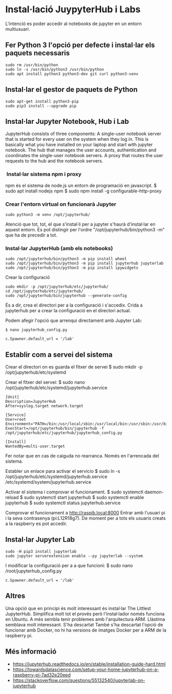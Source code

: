 # Instal·lació JuypyterHub i Labs

L'intenció es poder accedir al notebooks de jupyter en un entorn multiusuari.

## Fer Python 3 l'opció per defecte i instal·lar els paquets necessaris

    sudo rm /usr/bin/python
    sudo ln -s /usr/bin/python3 /usr/bin/python
    sudo apt install python3 python3-dev git curl python3-venv

## Instal·lar el gestor de paquets de Python

    sudo apt-get install python3-pip
    sudo pip3 install --upgrade pip

## Instal·lar Jupyter Notebook, Hub i Lab

JupyterHub consists of three components:
A single-user notebook server that is started for every user on the system when they log in. This is basically what you have installed on your laptop and start with jupyter notebook.
The hub that manages the user accounts, authentication and coordinates the single-user notebook servers.
A proxy that routes the user requests to the hub and the notebook servers.

###  Instal·lar sistema npm i proxy

npm és el sistema de node.js un entorn de programació en javascript.
    $ sudo apt install nodejs npm
    $ sudo npm install -g configurable-http-proxy

### Crear l'entorn virtual on funcionarà Jupyter

    sudo python3 -m venv /opt/jupyterhub/
Atenció que tot, tot, el que s'instal·li per a jupyter s'haurà d'instal·lar en aquest entorn.  Es pot distingir per l'ordre "/opt/jupyterhub/bin/python3 -m" que ha de precedir a tot.

### Instal·lar JupyterHub (amb els notebooks)

    sudo /opt/jupyterhub/bin/python3 -m pip install wheel
    sudo /opt/jupyterhub/bin/python3 -m pip install jupyterhub jupyterlab
    sudo /opt/jupyterhub/bin/python3 -m pip install ipywidgets

Crear la configuració

    sudo mkdir -p /opt/jupyterhub/etc/jupyterhub/
    cd /opt/jupyterhub/etc/jupyterhub/
    sudo /opt/jupyterhub/bin/jupyterhub --generate-config
És a dir, crea el directori per a la configuració i s'accedix. Crida a jupyterhub per a crear la configuració en el directori actual.

Podem afegir l'opció que arrenqui directament amb Jupyter Lab:

    $ nano jupyterhub_config.py
    
    c.Spawner.default_url = '/lab'

## Establir com a servei del sistema

Crear el directori on es guarda el fitxer de servei
    $ sudo mkdir -p /opt/jupyterhub/etc/systemd

Crear el fitxer del servei:
    $ sudo nano /opt/jupyterhub/etc/systemd/jupyterhub.service

    [Unit]
    Description=JupyterHub
    After=syslog.target network.target

    [Service]
    User=root
    Environment="PATH=/bin:/usr/local/sbin:/usr/local/bin:/usr/sbin:/usr/bin:/opt/jupyterhub/bin"
    ExecStart=/opt/jupyterhub/bin/jupyterhub -f /opt/jupyterhub/etc/jupyterhub/jupyterhub_config.py

    [Install]
    WantedBy=multi-user.target
Fer notar que en cas de caiguda no rearranca. Només en l'arrencada del sistema.

Establer un enlace para activar el servicio
    $ sudo ln -s /opt/jupyterhub/etc/systemd/jupyterhub.service /etc/systemd/system/jupyterhub.service

Activar el sistema i comprovar el funcionament.
    $ sudo systemctl daemon-reload
    $ sudo systemctl start jupyterhub
    $ sudo systemctl enable jupyterhub
    $ sudo systemctl status jupyterhub.service

Comprovar el funcionament a
<http://raspib.local:8000>
Entrar amb l'usuari pi i la seva contrasenya (pi:L12R18g7). De moment per a tots els usuaris creats a la raspberry es pot accedir.

## Instal·lar Jupyter Lab

    sudo -H pip3 install jupyterlab
    sudo jupyter serverextension enable --py jupyterlab --system

I modificar la configuració per a a que funcioni:
    $ sudo nano /root/jupyterhub_config.py

    c.Spawner.default_url = '/lab'

## Altres

Una opció que en principi és molt interessant és instal·lar The Littlest JupyterHub. Simplifica molt tot el provés però l'instal·lador només funciona en Ubuntu. A més sembla tenir problemes amb l'arquitectura ARM. Llàstima semblava molt interessant. S'ha descartat
També s'ha descartat l'opció de funcionar amb Docker, no hi ha versions de imatges Docker per a ARM de la raspberry pi.

## Més informació

- <https://jupyterhub.readthedocs.io/en/stable/installation-guide-hard.html>
- <https://towardsdatascience.com/setup-your-home-jupyterhub-on-a-raspberry-pi-7ad32e20eed>
- <https://stackoverflow.com/questions/55132540/jupyterlab-on-jupyterhub>
